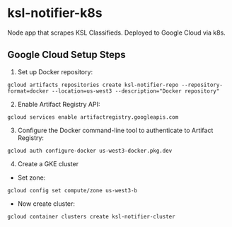 # ksl-notifier-k8s
Node app that scrapes KSL Classifieds. Deployed to Google Cloud via k8s.

## Google Cloud Setup Steps
1. Set up Docker repository:
```
gcloud artifacts repositories create ksl-notifier-repo --repository-format=docker --location=us-west3 --description="Docker repository"
```
2. Enable Artifact Registry API:
```
gcloud services enable artifactregistry.googleapis.com
```
3. Configure the Docker command-line tool to authenticate to Artifact Registry:
```
gcloud auth configure-docker us-west3-docker.pkg.dev
```
4. Create a GKE cluster
- Set zone:
```
gcloud config set compute/zone us-west3-b
```
- Now create cluster:
```
gcloud container clusters create ksl-notifier-cluster
```

